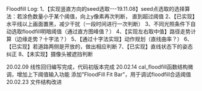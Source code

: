Floodfill Log:
1、【实现竖直方向的seed选取---19.11.08】seed点选取的选择算法：若涂色数量小于某个阈值，向上y像素再次判断，
    直到超过阈值
2、【已实现】水平线以上画面置黑，减少干扰（一段时间进行一次判断）
3、不同光照条件下自动选取floodfill明暗阈值（通过直方图峰值？）
4、【实现左右取中值】路径走势计算（边缘走势？十字法？）
5、【通过十字法实现】动作规划（直线曲率？）
6、【已实现】若道路两侧是开放的，做出相应判断
7、【已实现】直线状态下的姿态纠正
8、【未实现】摄像头被遮挡判断  

20.02.09 线性回归编写完成，代码初版本完成
20.02.14 cal_floodfill函数结构微调，增加上下阈值输入功能
         添加"FloodFill Fit Bar"，用于调试floodfill合适阈值
20.02.23 文件结构改进  
    


  
         